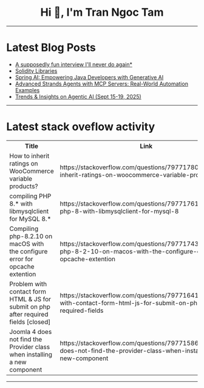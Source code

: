<h1 align="center">Hi 👋, I'm Tran Ngoc Tam</h1>

---

# Latest Blog Posts 
<!-- BLOG-POST-LIST:START -->
- [A supposedly fun interview I&#39;ll never do again*](https://dev.to/luc4587/a-supposedly-fun-interview-ill-never-do-again-3d60)
- [Solidity Libraries](https://dev.to/loading_blocks/solidity-libraries-4ceo)
- [Spring AI: Empowering Java Developers with Generative AI](https://dev.to/devcorner/spring-ai-empowering-java-developers-with-generative-ai-14p3)
- [Advanced Strands Agents with MCP Servers: Real-World Automation Examples](https://dev.to/chetan_hirapara_c3830e396/advanced-strands-agents-with-mcp-servers-real-world-automation-examples-1i83)
- [Trends &amp; Insights on Agentic AI &lpar;Sept 15-19, 2025&rpar;](https://dev.to/alexmercedcoder/trends-insights-on-agentic-ai-sept-15-19-2025-1bd3)
<!-- BLOG-POST-LIST:END -->

---

# Latest stack oveflow activity
<table>
  <tr><th>Title</th><th>Link</th></tr>
  <!-- STACKOVERFLOW:START --><tr><td>How to inherit ratings on WooCommerce variable products?</td><td>https://stackoverflow.com/questions/79771780/how-to-inherit-ratings-on-woocommerce-variable-products</td></tr><tr><td>compiling PHP 8.* with libmysqlclient for MySQL 8.*</td><td>https://stackoverflow.com/questions/79771761/compiling-php-8-with-libmysqlclient-for-mysql-8</td></tr><tr><td>Compiling php-8.2.10 on macOS with the configure error for opcache extention</td><td>https://stackoverflow.com/questions/79771743/compiling-php-8-2-10-on-macos-with-the-configure-error-for-opcache-extention</td></tr><tr><td>Problem with contact form HTML &amp; JS for submit on php after required fields [closed]</td><td>https://stackoverflow.com/questions/79771641/problem-with-contact-form-html-js-for-submit-on-php-after-required-fields</td></tr><tr><td>Joomla 4 does not find the Provider class when installing a new component</td><td>https://stackoverflow.com/questions/79771586/joomla-4-does-not-find-the-provider-class-when-installing-a-new-component</td></tr><!-- STACKOVERFLOW:END -->
</table>

---


